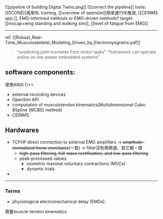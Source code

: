 ![[pipeline of building Digital Twins.png]]
![[correct the pipeline]]
tools: [[SCONE]]用來RL training, [[overview of opensim]]用來進行IK推測, [[CEINMS app.]], EMG-informed methods or EMG-driven methods?
target: [[mocap+emg standing and walking sim]], [[level of fatigue from EMG]]

---
ref. [[Robust_Real-Time_Musculoskeletal_Modeling_Driven_by_Electromyograms.pdf]]
>"predicting joint moments from motor tasks"
>"framework can operate online on low power embedded systems"
## software components:
使用ANSI C++
- external recording devices
- OpenSim API
- computation of musculotendon kinematics(Multidimensional Cubic BSpline (MCBS) method)
- CEINMS

## Hardwares
- TCP/IP direct connection to external EMG amplifiers -> ~~amplitude-normalized linear envelopes~~(一致) -> filter沒有用帶通，其它都一樣
	- ~~high-pass filtering, full-wave rectification, and low-pass filtering~~
	- peak-processed values
		- isometric maximal voluntary contractions (MVCs)
		- dynamic trials
- 

---
### Terms
- physiological electromechanical delay (EMDs).


需要muscle-tendon kinematics